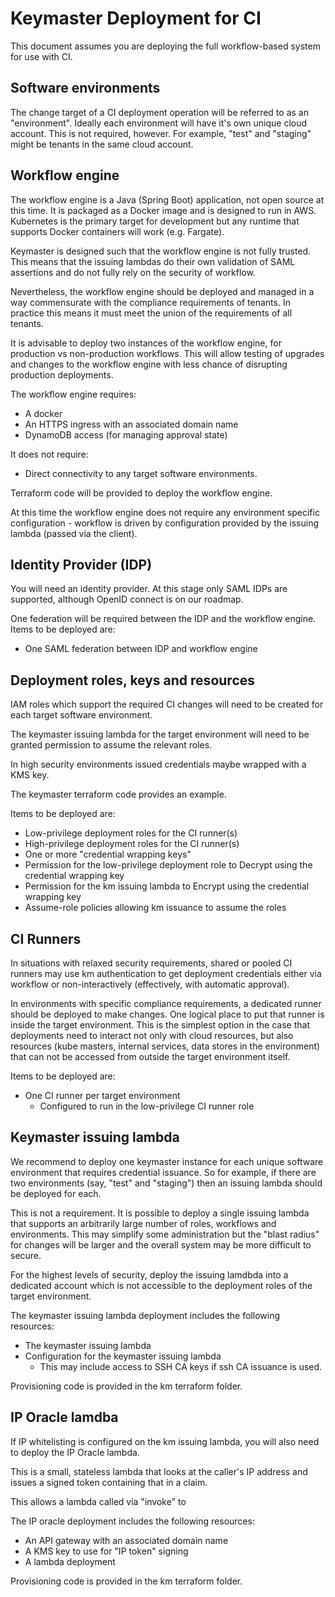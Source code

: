 # Keymaster Deployment for CI

This document assumes you are deploying the full workflow-based
system for use with CI.

## Software environments

The change target of a CI deployment operation will be referred 
to as an "environment". Ideally each environment will have it's own
unique cloud account. This is not required, however. For example,
"test" and "staging" might be tenants in the same cloud account.

## Workflow engine 

The workflow engine is a Java (Spring Boot) application, not open
source at this time. It is packaged as a Docker image and is designed
to run in AWS. Kubernetes is the primary target for development but 
any runtime that supports Docker containers will work (e.g. Fargate).

Keymaster is designed such that the workflow engine is not fully 
trusted. This means that the issuing lambdas do their own validation
 of SAML assertions and do not fully rely on the security of workflow.
 
Nevertheless, the workflow engine should be deployed and managed in 
a way commensurate with the compliance requirements of tenants. In
practice this means it must meet the union of the requirements of 
all tenants.

It is advisable to deploy two instances of the workflow engine,
for production vs non-production workflows. This will allow testing
of upgrades and changes to the workflow engine with less chance of 
disrupting production deployments.

The workflow engine requires:

* A docker
* An HTTPS ingress with an associated domain name
* DynamoDB access (for managing approval state)

It does not require:

* Direct connectivity to any target software environments.

Terraform code will be provided to deploy the workflow engine.

At this time the workflow engine does not require any environment
specific configuration - workflow is driven by configuration
provided by the issuing lambda (passed via the client).

## Identity Provider (IDP)

You will need an identity provider. At this stage only SAML IDPs
are supported, although OpenID connect is on our roadmap.

One federation will be required between the IDP and the workflow
engine. Items to be deployed are:

* One SAML federation between IDP and workflow engine

## Deployment roles, keys and resources

IAM roles which support the required CI changes will need to be 
created for each target software environment.

The keymaster issuing lambda for the target environment will need
to be granted permission to assume the relevant roles.

In high security environments issued credentials maybe wrapped
with a KMS key. 

The keymaster terraform code provides an example.

Items to be deployed are:

* Low-privilege deployment roles for the CI runner(s)
* High-privilege deployment roles for the CI runner(s)
* One or more "credential wrapping keys"
* Permission for the low-privilege deployment role to Decrypt
  using the credential wrapping key
* Permission for the km issuing lambda to Encrypt using the 
  credential wrapping key
* Assume-role policies allowing km issuance to assume the roles

## CI Runners

In situations with relaxed security requirements, shared or
pooled CI runners may use km authentication to get deployment
credentials either via workflow or non-interactively (effectively,
with automatic approval).

In environments with specific compliance requirements, a dedicated
runner should be deployed to make changes. One logical place to
put that runner is inside the target environment.  This is the 
simplest option in the case that deployments need to interact not 
only with cloud resources, but also resources (kube masters, 
internal services, data stores in the environment) that can not
be accessed from outside the target environment itself. 

Items to be deployed are:

* One CI runner per target environment
  * Configured to run in the low-privilege CI runner role

## Keymaster issuing lambda

We recommend to deploy one keymaster instance for each unique
software environment that requires credential issuance. So for
example, if there are two environments (say, "test" and "staging")
then an issuing lambda should be deployed for each. 

This is not a requirement. It is possible to deploy a
single issuing lambda that supports an arbitrarily large number
of roles, workflows and environments. This may simplify some 
administration but the "blast radius" for changes will be larger 
and the overall system may be more difficult to secure.

For the highest levels of security, deploy the issuing lamdbda 
into a dedicated account which is not accessible to the deployment
roles of the target environment. 

The keymaster issuing lambda deployment includes the following
resources:

* The keymaster issuing lambda
* Configuration for the keymaster issuing lambda
  * This may include access to SSH CA keys if ssh CA issuance
    is used.

Provisioning code is provided in the km terraform folder.

## IP Oracle lamdba

If IP whitelisting is configured on the km issuing lambda, you
will also need to deploy the IP Oracle lambda. 

This is a small, stateless lambda that looks at the caller's 
IP address and issues a signed token containing that in a claim.

This allows a lambda called via "invoke" to 

The IP oracle deployment includes the following resources:

* An API gateway with an associated domain name
* A KMS key to use for "IP token" signing
* A lambda deployment

Provisioning code is provided in the km terraform folder.